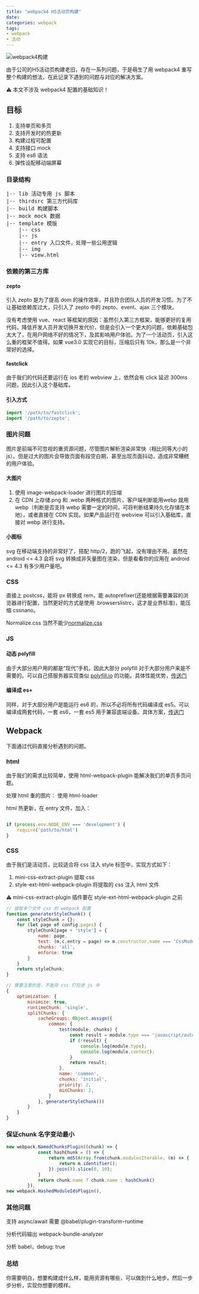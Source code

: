 ```yaml
---
title: "webpack4 H5活动页构建"
date: 
categories: webpack
tags: 
- webpack
- 活动
---
```



![webpack4构建](https://ws3.sinaimg.cn/large/006tNbRwly1fyj0dlmpwcj30dw09ajrz.jpg)

由于公司的H5活动页构建老旧，存在一系列问题，于是萌生了用 webpack4 重写整个构建的想法，在此记录下遇到的问题与对应的解决方案。

⚠️ 本文不涉及 webpack4 配置的基础知识！



## 目标

1. 支持单页和多页
2. 支持开发时的热更新
3. 构建过程可配置
4. 支持接口 mock
5. 支持 es6 语法
6. 弹性设配移动端屏幕

### 目录结构

<pre>
|-- lib 活动专用 js 脚本
|-- thirdsrc 第三方代码库
|-- build 构建脚本
|-- mock mock 数据
|-- template 模版
	|-- css
	|-- js
	|-- entry 入口文件，处理一些公用逻辑
	|-- img
	|-- view.html
</pre>

### 依赖的第三方库

#### zepto

引入 zepto 是为了提高 dom 的操作效率，并且符合团队人员的开发习惯。为了不让基础依赖库过大，只引入了 zepto 中的 zepto、event、ajax 三个模块。

没有考虑使用 vue、react 等框架的原因：虽然引入第三方框架，能够更好的复用代码，降低开发人员开发切换开发代价，但是会引入一个更大的问题，依赖基础包太大了，在用户网络不好的情况下，及其影响用户体验。为了一个活动页，引入这么重的框架不值得。如果 vue3.0 实现它的目标，压缩后只有 10k，那么是一个非常好的选择。

#### fastclick

由于我们的代码还要运行在 ios 老的 webview 上，依然会有 click 延迟 300ms 问题，因此引入这个基础库。

#### 引入方式

```js
import '/path/to/fastclick';
import '/path/to/zepto'; 
```



### 图片问题

图片是前端不可忽视的重资源问题，尽管图片解析渲染非常快（相比同等大小的js）。但是过大的图片会导致页面有段空白期，甚至出现页面抖动，造成非常糟糕的用户体验。

#### 大图片

1. 使用 image-webpack-loader 进行图片的压缩
2. 在 CDN 上存储.png 和 .webp 两种格式的图片，客户端判断能用webp 就用 webp（判断是否支持 webp 需要一定的时间，可将判断结果持久化存储在本地），或者直接在 CDN 实现。如果产品运行在 webview 可以引入基础库，直接对 webp 进行支持。

#### 小图标

svg 在移动端支持的非常好了，搭配 http/2，跑的飞起，没有理由不用。虽然在 android <= 4.3 会将 svg 转换成非矢量图在渲染，但是看看你的应用在 android <= 4.3 有多少用户量吧。

### CSS

直接上 postcss，能将 px 转换成 rem，能 autoprefixer(还能根据需要兼容的浏览器进行配置，当然更好的方式是使用 .browserslistrc，这才是业界标准)，能压缩 cssnano。

Normalize.css 当然不能少[normalize.css](https://github.com/necolas/normalize.css) 

### JS

#### 动态 polyfill

由于大部分用户用的都是“现代”手机，因此大部分 polyfill 对于大部分用户来是不需要的。可以自己搭服务器实现类似 [polyfill.io](http://link.zhihu.com/?target=https%3A//polyfill.io/) 的功能。具体性能优势，[传送门](https://zhuanlan.zhihu.com/p/37148975)



#### 编译成 es+

同样，对于大部分用户是能运行 es6 的，所以不必将所有代码编译成 es5。可以编译成两套代码，一套 es6，一套 es5 用于兼容底端设备。具体方案，[传送门](https://philipwalton.com/articles/deploying-es2015-code-in-production-today/)



## Webpack

下面通过代码直接分析遇到的问题。

### html 

由于我们的需求比较简单，使用 html-webpack-plugin 能解决我们的单页多页问题。

处理 html  重的图片： 使用 html-loader

html 热更新，在 entry 文件，加入：

```js

if (process.env.NODE_ENV === 'development') {
    require('path/to/html')
}

```



### CSS

由于我们是活动页，比较适合将 css 注入 style 标签中，实现方式如下：

1. mini-css-extract-plugin 提取 css
2. style-ext-html-webpack-plugin 将提取的 css 注入 html 文件

⚠️ mini-css-extract-plugin 插件要在 style-ext-html-webpack-plugin 之前

```js
// 提取多个文件 css 的 webpack 配置
function generaterStyleChunk() {
    const styleChunk = {};
    for (let page of config.pages) {
        styleChunk[page + 'style'] = {
            name: page,
            test: (m,c,entry = page) => m.constructor.name === 'CssModule' && recursiveIssuer(m) === entry,
            chunks: 'all',
            enforce: true
        }
    }
    return styleChunk;
}

// 需要注意的是，不能将 css 打包进 js 中
{
    optimization: {
        minimize: true,
        runtimeChunk: 'single',
        splitChunks: {
            cacheGroups: Object.assign({
                common: {
                    test(module, chunks) {
                        const result = module.type === 'javascript/auto' && /\/node_modules\//.test(module.context);
                        if (!result) {
                            console.log(module.type);
                            console.log(module.context);
                        }
                        return result;
                    },
                    name: 'common',
                    chunks: 'initial',
                    priority: 2,
                    minChunks: 2,
                }
            }, generaterStyleChunk())
        }
    }
}
```



### 保证chunk 名字变动最小

```js
new webpack.NamedChunksPlugin((chunk) => {
            const hashChunk = () => {
                return md5(Array.from(chunk.modulesIterable, (m) => {
                    return m.identifier();
                }).join()).slice(0, 10);
            }
            return chunk.name ? chunk.name : hashChunk()
        }),
new webpack.HashedModuleIdsPlugin(),
```



### 其他问题

支持 async/await 需要 @babel/plugin-transform-runtime

分析代码输出 webpack-bundle-analyzer

分析 babel，debug: true



### 总结

你需要明白，想要构建成什么样，能用资源有哪些，可以做到什么地步。然后一步步分析，实现你想要的模样。




